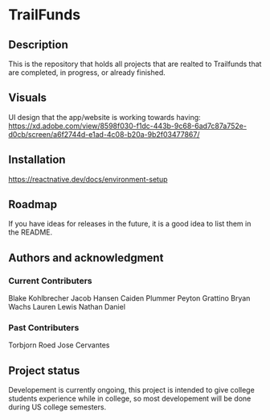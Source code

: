 # TrailFunds

## Description
This is the repository that holds all projects that are realted to Trailfunds that are completed, in progress, or already finished. 

## Visuals
UI design that the app/website is working towards having: https://xd.adobe.com/view/8598f030-f1dc-443b-9c68-6ad7c87a752e-d0cb/screen/a6f2744d-e1ad-4c08-b20a-9b2f03477867/ 

## Installation
https://reactnative.dev/docs/environment-setup 

## Roadmap
If you have ideas for releases in the future, it is a good idea to list them in the README.

## Authors and acknowledgment
### Current Contributers
Blake Kohlbrecher
Jacob Hansen
Caiden Plummer
Peyton Grattino
Bryan Wachs
Lauren Lewis
Nathan Daniel

### Past Contributers 
Torbjorn Roed 
Jose Cervantes

## Project status
Developement is currently ongoing, this project is intended to give college students experience while in college, so most developement will be done during US college semesters. 
